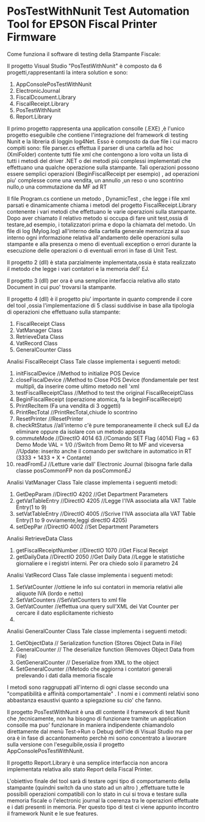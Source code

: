 # PosTestWithNunit Test Automation Tool for EPSON Fiscal Printer Firmware

Come funziona il software di testing della Stampante Fiscale:

Il progetto Visual Studio "PosTestWithNunit" è composto da 6 progetti,rappresentanti la intera solution e sono:

1. AppConsolePosTestWithNunit
2. ElectronicJournal
3. FiscalDcoument.Library
4. FiscalReceipt.Library
5. PosTestWithNunit
6. Report.Library

Il primo progetto rappresenta una application consolle (.EXE) ,è l'unico progetto eseguibile che contiene l'integrazione del framework di testing Nunit e la libreria di loggin log4Net.
Esso è composto da due file i cui macro compiti sono:
file parser.cs effettua il parser di una cartella ad hoc (XmlFolder) contente tutti file xml che contengono a loro volta un lista di tutti i metodi del driver .NET o dei metodi più complessi implementati che effettuano una qualche operazione sulla stampante. 
Tali operazioni possono essere semplici operazioni (BeginFiscalReceipt per esempio) , ad operazioni piu' complesse come una vendita, un annullo ,un reso o uno scontrino nullo,o una commutazione da MF ad RT

Il file Program.cs contiene un metodo , DynamicTest , che legge i file xml parsati e dinamicamente chiama i metodi del progetto FiscalReceipt.Library contenente i vari metodi che effettuano le varie operazioni sulla stampante. Dopo aver chiamato il relativo metodo si occupa di fare unit test,ossia di testare,ad esempio, i totalizzatori prima e dopo la chiamata del metodo.
Un file di log (Mylog.log) all'interno della cartella generale memorizza al suo interno ogni informazione relativa all'andamento delle operazioni sulla stampante e alla presenza o meno di eventuali exception o errori durante la esecuzione delle operazioni o di eventuali errori in fase di Unit Test.

Il progetto 2 (dll) è stata parzialmente implementata,ossia è stata realizzato il metodo che legge i vari contatori e la memoria dell' EJ.

Il progetto 3 (dll) per ora è una semplice interfaccia relativa allo stato Document in cui puo' trovarsi la stampante.

Il progetto 4 (dll) è il progetto piu' importante in quanto comprende il core del tool ,ossia l'implementazione di 5 classi suddivise in base alla tipologia di operazioni che effettuano sulla stampante:
1. FiscalReceipt Class
2. VatManager Class
3. RetrieveData Class
4. VatRecord Class
5. GeneralCounter Class


Analisi FiscalReceipt Class
Tale classe implementa i seguenti metodi:
1. initFiscalDevice //Method to initialize POS Device
2. closeFiscalDevice         //Method to Close POS Device (fondamentale per test multipli, da inserire come ultimo metodo nell 'xml
3. testFiscalReceiptClass //Method to test the original FiscalReceiptClass
4. BeginFiscalReceipt (operazione atomica, fa la beginFiscalReceipt)
5. PrintRecItem (Fa una vendita di 3 oggetti)
6. PrintRecTotal         //PrintRecTotal,chiude lo scontrino
7. ResetPrinter         //ResetPrinter
8. checkRtStatus         //all'interno c'è pure temporaneamente il check sull EJ da eliminare oppure da isolare con un metodo apposta
9. commuteMode         //DirectIO 4014 63
        //Comando SET Flag (4014) Flag = 63 Demo Mode VAL = 1/0 
        //Switch from Demo Rt to MF and viceversa
        //Update: inserito anche il comando per switchare in automatico in RT (3333 + 1433 + X + Contante)
10. readFromEJ         //Letture varie dall' Electronic Journal (bisogna farle dalla classe posCommonFP non da posCommonEJ

Analisi VatManager Class
Tale classe implementa i seguenti metodi:

1. GetDepParam //DirectIO 4202 //Get Department Parameters
2. getVatTableEntry //DirectIO 4205  //Legge l'IVA associata alla VAT Table Entry(1 to 9)
3. setVatTableEntry         //DirectIO 4005          //Scrive l'IVA associata alla VAT Table Entry(1 to 9 ovviamente,leggi directIO 4205)
4. setDepPar         //DirectIO 4002         //Set Department Parameters

Analisi RetrieveData Class
1. getFiscalReceiptNumber  //DirectIO 1070 //Get Fiscal Receipt
2. getDailyData         //DirectIO 2050 //Get Daily Data         //Legge le statistiche giornaliere e i registri interni. Per ora chiedo solo il parametro 24

Analisi VatRecord Class
Tale classe implementa i seguenti metodi:
1. SetVatCounter         //ottiene le info sui contatori in memoria relativi alle aliquote IVA (lordo e netto)
2. SetVatCounters         //SetVatCounters to xml file
3. GetVatCounter         //effettua una query sull'XML dei Vat Counter per cercare il dato esplicitamente richiesto
4. 

Analisi GeneralCounter Class
Tale classe implementa i seguenti metodi:
1. GetObjectData         // Serialization function (Stores Object Data in File)
2. GeneralCounter         // The deserialize function (Removes Object Data from File)
3. GetGeneralCounter         // Deserialize from XML to the object
4. SetGeneralCounter         //Metodo che aggiorna i contatori generali prelevando i dati dalla memoria fiscale


I metodi sono raggruppati all'interno di ogni classe secondo una "compatibilità e affinità comportamentale" . I nomi e i commenti relativi sono abbastanza esaustivi quanto a spiegazione su cio' che fanno.







Il progetto PosTestWithNunit è una dll contente il framework di test Nunit che ,tecnicamente, non ha bisogno di funzionare tramite un application consolle ma puo' funzionare in maniera indipendente chiamandolo direttamente dal menù Test->Run o Debug dell'ide di Visual Studio ma per ora è in fase di accantonamento perchè mi sono concentrato a lavorare sulla versione con l'eseguibile,ossia il progetto AppConsolePosTestWithNunit.

Il progetto Report.Library è una semplice interfaccia non ancora implementata relativa allo stato Report della Fiscal Printer.

L'obiettivo finale del tool sarà di testare ogni tipo di comportamento della stampante (quindni switch da uno stato ad un altro ) ,effettuare tutte le possibili operazioni compatibili con lo stato in cui si trova e testare sulla memoria fiscale o l'electronic journal la coerenza tra le operazioni effettuate e i dati presenti in memoria.
Per questo tipo di test ci viene appunto incontro il framework Nunit e le sue features.

